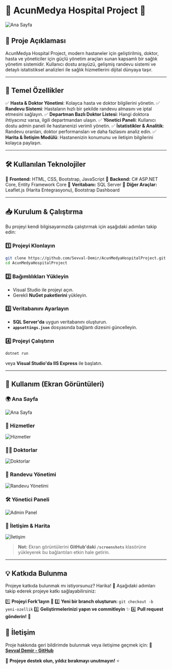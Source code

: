 # 🌟 AcunMedya Hospital Project 🏥

![Ana Sayfa](./screenshots/homepage.png)

## 📌 Proje Açıklaması
AcunMedya Hospital Project, modern hastaneler için geliştirilmiş, doktor, hasta ve yöneticiler için güçlü yönetim araçları sunan kapsamlı bir sağlık yönetim sistemidir. Kullanıcı dostu arayüzü, gelişmiş randevu sistemi ve detaylı istatistiksel analizleri ile sağlık hizmetlerini dijital dünyaya taşır.

---

## 🚀 Temel Özellikler
✅ **Hasta & Doktor Yönetimi**: Kolayca hasta ve doktor bilgilerini yönetin.
✅ **Randevu Sistemi**: Hastaların hızlı bir şekilde randevu almasını ve iptal etmesini sağlayın.
✅ **Departman Bazlı Doktor Listesi**: Hangi doktora ihtiyacınız varsa, ilgili departmandan ulaşın.
✅ **Yönetici Paneli**: Kullanıcı dostu admin paneli ile hastanenizi verimli yönetin.
✅ **İstatistikler & Analitik**: Randevu oranları, doktor performansları ve daha fazlasını analiz edin.
✅ **Harita & İletişim Modülü**: Hastanenizin konumunu ve iletişim bilgilerini kolayca paylaşın.

---

## 🛠️ Kullanılan Teknolojiler
🔹 **Frontend:** HTML, CSS, Bootstrap, JavaScript
🔹 **Backend:** C# ASP.NET Core, Entity Framework Core
🔹 **Veritabanı:** SQL Server
🔹 **Diğer Araçlar:** Leaflet.js (Harita Entegrasyonu), Bootstrap Dashboard

---

## 📥 Kurulum & Çalıştırma

Bu projeyi kendi bilgisayarınızda çalıştırmak için aşağıdaki adımları takip edin:

### 1️⃣ Projeyi Klonlayın
```sh
git clone https://github.com/Sevval-Demir/AcunMedyaHospitalProject.git
cd AcunMedyaHospitalProject
```

### 2️⃣ Bağımlılıkları Yükleyin
- Visual Studio ile projeyi açın.
- Gerekli **NuGet paketlerini** yükleyin.

### 3️⃣ Veritabanını Ayarlayın
- **SQL Server'da** uygun veritabanını oluşturun.
- **`appsettings.json`** dosyasında bağlantı dizesini güncelleyin.

### 4️⃣ Projeyi Çalıştırın
```sh
dotnet run
```
veya **Visual Studio'da IIS Express** ile başlatın.

---

## 🎨 Kullanım (Ekran Görüntüleri)
### 🌍 Ana Sayfa
![Ana Sayfa](./screenshots/homepage.png)

### 🏥 Hizmetler
![Hizmetler](./screenshots/services.png)

### 👨‍⚕️ Doktorlar
![Doktorlar](./screenshots/doctors.png)

### 📅 Randevu Yönetimi
![Randevu Yönetimi](./screenshots/appointments.png)

### 🛠️ Yönetici Paneli
![Admin Panel](./screenshots/adminpanel.png)

### 📍 İletişim & Harita
![İletişim](./screenshots/contact.png)

> **Not:** Ekran görüntülerini **GitHub'daki `/screenshots`** klasörüne yükleyerek bu bağlantıları etkin hale getirin.

---

## 💡 Katkıda Bulunma
Projeye katkıda bulunmak mı istiyorsunuz? Harika! 🎉 Aşağıdaki adımları takip ederek projeye katkı sağlayabilirsiniz:

1️⃣ **Projeyi Fork'layın** 📌
2️⃣ **Yeni bir branch oluşturun:** `git checkout -b yeni-ozellik`
3️⃣ **Geliştirmelerinizi yapın ve commitleyin** ✨
4️⃣ **Pull request gönderin!** 🚀


## 📧 İletişim
Proje hakkında geri bildirimde bulunmak veya iletişime geçmek için:
🔗 **[Şevval Demir - GitHub](https://github.com/Sevval-Demir)**

🚀 **Projeye destek olun, yıldız bırakmayı unutmayın!** ⭐
